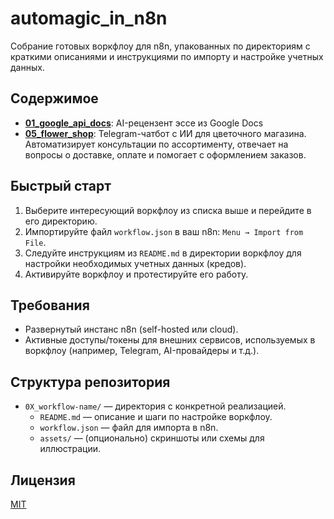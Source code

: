 # automagic_in_n8n

Собрание готовых воркфлоу для n8n, упакованных по директориям с краткими описаниями и инструкциями по импорту и настройке учетных данных.

## Содержимое

- **[01_google_api_docs](./01_google_api_docs/)**: AI-рецензент эссе из Google Docs
- **[05_flower_shop](./05_flower_shop/)**: Telegram-чатбот с ИИ для цветочного магазина. Автоматизирует консультации по ассортименту, отвечает на вопросы о доставке, оплате и помогает с оформлением заказов.

## Быстрый старт

1.  Выберите интересующий воркфлоу из списка выше и перейдите в его директорию.
2.  Импортируйте файл `workflow.json` в ваш n8n: `Menu → Import from File`.
3.  Следуйте инструкциям из `README.md` в директории воркфлоу для настройки необходимых учетных данных (кредов).
4.  Активируйте воркфлоу и протестируйте его работу.

## Требования

- Развернутый инстанс n8n (self-hosted или cloud).
- Активные доступы/токены для внешних сервисов, используемых в воркфлоу (например, Telegram, AI-провайдеры и т.д.).

## Структура репозитория

- `0X_workflow-name/` — директория с конкретной реализацией.
  - `README.md` — описание и шаги по настройке воркфлоу.
  - `workflow.json` — файл для импорта в n8n.
  - `assets/` — (опционально) скриншоты или схемы для иллюстрации.

## Лицензия

[MIT](LICENSE)